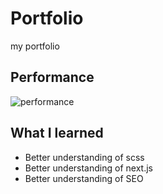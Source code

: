 # Portfolio

my portfolio

## Performance

![performance](./public/)

## What I learned

- Better understanding of scss
- Better understanding of next.js
- Better understanding of SEO
